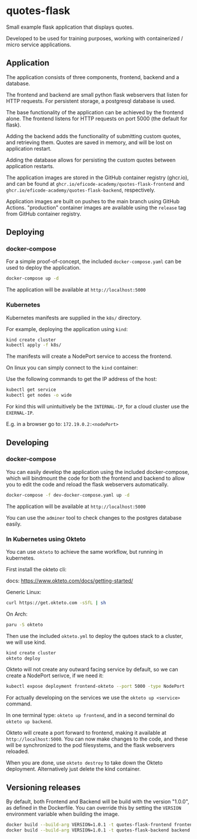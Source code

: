 # quotes-flask

Small example flask application that displays quotes.

Developed to be used for training purposes, working with containerized / micro service applications.

## Application

The application consists of three components, frontend, backend and a database.

The frontend and backend are small python flask webservers that listen for HTTP requests.
For persistent storage, a postgresql database is used.

The base functionality of the application can be achieved by the frontend alone. The frontend listens for HTTP requests on port 5000 (the default for flask).

Adding the backend adds the functionality of submitting custom quotes, and retrieving them. Quotes are saved in memory, and will be lost on application restart.

Adding the database allows for persisting the custom quotes between application restarts.

The application images are stored in the GitHub container registry (ghcr.io), and can be found at `ghcr.io/eficode-academy/quotes-flask-frontend` and `ghcr.io/eficode-academy/quotes-flask-backend`, respectively.

Application images are built on pushes to the main branch using GitHub Actions.
"production" container images are available using the `release` tag from GitHub container registry.

## Deploying

### docker-compose

For a simple proof-of-concept, the included `docker-compose.yaml` can be used to deploy the application.

```sh
docker-compose up -d
```

The application will be available at `http://localhost:5000`

### Kubernetes

Kubernetes manifests are supplied in the `k8s/` directory.

For example, deploying the application using `kind`:

```sh
kind create cluster
kubectl apply -f k8s/
```

The manifests will create a NodePort service to access the frontend.

On linux you can simply connect to the `kind` container:

Use the following commands to get the IP address of the host:

```sh
kubectl get service
kubectl get nodes -o wide
```

For kind this will unintuitively be the `INTERNAL-IP`, for a cloud cluster use the `EXERNAL-IP`.

E.g. in a browser go to: `172.19.0.2:<nodePort>`

## Developing

### docker-compose

You can easily develop the application using the included docker-compose, which will bindmount the code for both the frontend and backend to allow you to edit the code and reload the flask webservers automatically.

```sh
docker-compose -f dev-docker-compose.yaml up -d
```

The application will be available at `http://localhost:5000`

You can use the `adminer` tool to check changes to the postgres database easily.

### In Kubernetes using Okteto

You can use `okteto` to achieve the same workflow, but running in kubernetes.

First install the okteto cli:

docs: https://www.okteto.com/docs/getting-started/

Generic Linux:

```sh
curl https://get.okteto.com -sSfL | sh
```

On Arch:

```sh
paru -S okteto
```

Then use the included `okteto.yml` to deploy the qutoes stack to a cluster, we will use kind.

```sh
kind create cluster
okteto deploy
```

Okteto will not create any outward facing service by default, so we can create a NodePort serivce, if we need it:

```sh
kubectl expose deployment frontend-okteto --port 5000 -type NodePort
```

For actually developing on the services we use the `okteto up <service>` command.

In one terminal type: `okteto up frontend`, and in a second terminal do `okteto up backend`.

Okteto will create a port forward to frontend, making it available at `http://localhost:5000`.
You can now make changes to the code, and these will be synchronized to the pod filesystems, and the flask webservers reloaded.

When you are done, use `okteto destroy` to take down the Okteto deployment.
Alternatively just delete the kind container.


## Versioning releases

By default, both Frontend and Backend will be build with the version "1.0.0", as defined in the Dockerfile.
You can override this by setting the `VERSION` environment variable when building the image.

```sh
docker build --build-arg VERSION=1.0.1 -t quotes-flask-frontend frontend
docker build --build-arg VERSION=1.0.1 -t quotes-flask-backend backend
```